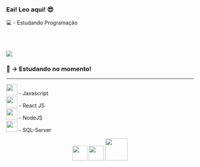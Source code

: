 <h3>Eai! Leo aqui! 😎</h3>
<p>💻 - Estudando Programação </p>
<h2></h2><br>
<p> 
  
</p>
<p>
  
</p>
<p>
  
</p>

<a href="https://www.linkedin.com/in/leonardo-campos-bb746015b/">
<img src="https://img.shields.io/badge/LinkedIn-0077B5?style=for-the-badge&logo=linkedin&logoColor=white">
</a>

<h3>📘 → Estudando no momento!</h3>
<hr>
<p>
  
<img width="30em" src="https://cdn.jsdelivr.net/gh/devicons/devicon/icons/javascript/javascript-plain.svg" /> - Javascript <br>
<img width="30em" src="https://cdn.jsdelivr.net/gh/devicons/devicon/icons/react/react-original-wordmark.svg" /> - React JS <br>
<img width="30em" src="https://cdn.jsdelivr.net/gh/devicons/devicon/icons/nodejs/nodejs-plain.svg" /> - NodeJS <br>
<img width="30em" src="https://cdn.jsdelivr.net/gh/devicons/devicon/icons/microsoftsqlserver/microsoftsqlserver-plain-wordmark.svg" /> - SQL-Server <br>


</p>
  
<div align="center">
  
<img width="40em" src="https://cdn.jsdelivr.net/gh/devicons/devicon/icons/javascript/javascript-plain.svg" /> 
<img width="40em" src="https://cdn.jsdelivr.net/gh/devicons/devicon/icons/react/react-original-wordmark.svg" />
<img width="60em" src="https://cdn.jsdelivr.net/gh/devicons/devicon/icons/nodejs/nodejs-original-wordmark.svg" />

          
</div>




